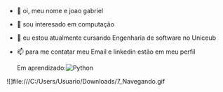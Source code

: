 - 👋 oi, meu nome e joao gabriel
- 👀 sou interesado em computação
- 🌱 eu estou atualmente cursando Engenharia de software no Uniceub
- 📫 para me contatar meu Email e linkedin estão em meu perfil


  Em aprendizado:![Python](https://img.shields.io/badge/-Python-3776AB?logo=python&logoColor=white)

![]file:///C:/Users/Usuario/Downloads/7_Navegando.gif
